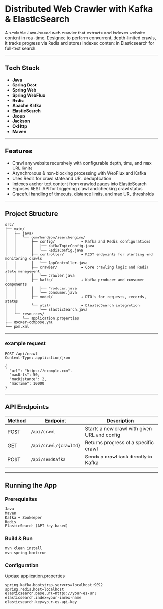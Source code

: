 # Distributed Web Crawler with Kafka & ElasticSearch
A scalable Java-based web crawler that extracts and indexes website content in real-time. 
Designed to perform concurrent, depth-limited crawls, it tracks progress via Redis and stores indexed content in Elasticsearch for full-text search.

---

## Tech Stack
- **Java**
- **Spring Boot**
- **Spring Web**
- **Spring WebFlux**
- **Redis**
- **Apache Kafka**
- **ElasticSearch**
- **Jsoup**
- **Jackson**
- **OkHttp**
- **Maven**
  
---

## Features
- Crawl any website recursively with configurable depth, time, and max URL limits
- Asynchronous & non-blocking processing with WebFlux and Kafka
- Uses Redis for crawl state and URL deduplication
- Indexes anchor text content from crawled pages into ElasticSearch
- Exposes REST API for triggering crawl and checking crawl status
- Graceful handling of timeouts, distance limits, and max URL thresholds

---

## Project Structure
```text
src/
├── main/
│   ├── java/
│   │   └── com/handson/searchengine/
│   │       ├── config/            → Kafka and Redis configurations
│   │       │   ├── KafkaTopicConfig.java
│   │       │   └── RedisConfig.java
│   │       ├── controller/        → REST endpoints for starting and monitoring crawls
│   │       │   └── AppController.java
│   │       ├── crawler/           → Core crawling logic and Redis state management
│   │       │   └── Crawler.java
│   │       ├── kafka/             → Kafka producer and consumer components
│   │       │   ├── Producer.java
│   │       │   └── Consumer.java
│   │       ├── model/             → DTO's for requests, records, status
│   │       └── util/              → ElasticSearch integration
│   │           └── ElasticSearch.java
│   └── resources/
│       └── application.properties
├── docker-compose.yml
└── pom.xml
```
---
### example request
```http
POST /api/crawl
Content-Type: application/json

{
  "url": "https://example.com",
  "maxUrls": 50,
  "maxDistance": 2,
  "maxTime": 10000
}
```
---

## API Endpoints

| Method | Endpoint               | Description                                  |
| ------ | ---------------------- | -------------------------------------------- |
| POST   | `/api/crawl`           | Starts a new crawl with given URL and config |
| GET    | `/api/crawl/{crawlId}` | Returns progress of a specific crawl         |
| POST   | `/api/sendKafka`       | Sends a crawl task directly to Kafka         |


---

## Running the App
### Prerequisites
```text
Java
Maven
Kafka + Zookeeper
Redis 
ElasticSearch (API key-based)
```
### Build & Run
```bash
mvn clean install
mvn spring-boot:run
```
### Configuration
Update application.properties:

```properties
spring.kafka.bootstrap-servers=localhost:9092
spring.redis.host=localhost
elasticsearch.base.url=https://your-es-url
elasticsearch.index=your-index-name
elasticsearch.key=your-es-api-key
```
